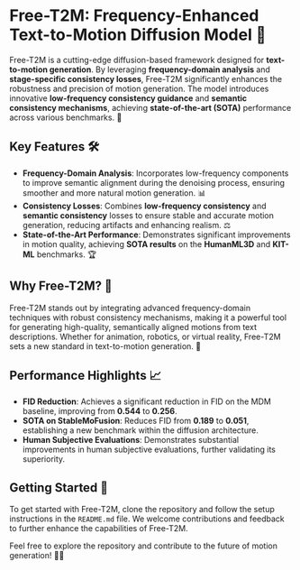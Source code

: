 # Free-T2M: Frequency-Enhanced Text-to-Motion Diffusion Model 🚀

Free-T2M is a cutting-edge diffusion-based framework designed for **text-to-motion generation**. By leveraging **frequency-domain analysis** and **stage-specific consistency losses**, Free-T2M significantly enhances the robustness and precision of motion generation. The model introduces innovative **low-frequency consistency guidance** and **semantic consistency mechanisms**, achieving **state-of-the-art (SOTA)** performance across various benchmarks. 🌟

## Key Features 🛠️

- **Frequency-Domain Analysis**: Incorporates low-frequency components to improve semantic alignment during the denoising process, ensuring smoother and more natural motion generation. 📊
- **Consistency Losses**: Combines **low-frequency consistency** and **semantic consistency** losses to ensure stable and accurate motion generation, reducing artifacts and enhancing realism. ⚖️
- **State-of-the-Art Performance**: Demonstrates significant improvements in motion quality, achieving **SOTA results** on the **HumanML3D** and **KIT-ML** benchmarks. 🏆

## Why Free-T2M? 🤔

Free-T2M stands out by integrating advanced frequency-domain techniques with robust consistency mechanisms, making it a powerful tool for generating high-quality, semantically aligned motions from text descriptions. Whether for animation, robotics, or virtual reality, Free-T2M sets a new standard in text-to-motion generation. 🎯

## Performance Highlights 📈

- **FID Reduction**: Achieves a significant reduction in FID on the MDM baseline, improving from **0.544** to **0.256**.
- **SOTA on StableMoFusion**: Reduces FID from **0.189** to **0.051**, establishing a new benchmark within the diffusion architecture.
- **Human Subjective Evaluations**: Demonstrates substantial improvements in human subjective evaluations, further validating its superiority.

## Getting Started 🚀

To get started with Free-T2M, clone the repository and follow the setup instructions in the `README.md` file. We welcome contributions and feedback to further enhance the capabilities of Free-T2M.


Feel free to explore the repository and contribute to the future of motion generation! 🚀✨
